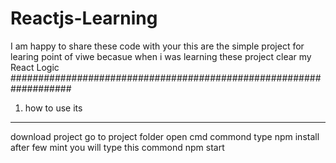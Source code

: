 # Reactjs-Learning
I am happy to share these code with your 
this are the simple project for learing point of viwe
becasue when i was learning these project clear my React Logic
###################################################################

1) how to use its
------------------
download project 
go to project folder 
open cmd commond
type npm install after few mint you will type this commond npm start
